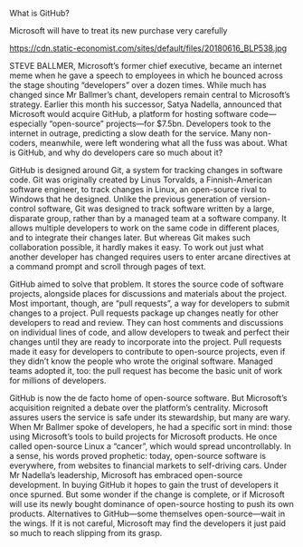 What is GitHub?

Microsoft will have to treat its new purchase very carefully

https://cdn.static-economist.com/sites/default/files/20180616_BLP538.jpg

STEVE BALLMER, Microsoft’s former chief executive, became an internet meme when he gave a speech to employees in which he bounced across the stage shouting “developers” over a dozen times. While much has changed since Mr Ballmer’s chant, developers remain central to Microsoft’s strategy. Earlier this month his successor, Satya Nadella, announced that Microsoft would acquire GitHub, a platform for hosting software code—especially “open-source” projects—for $7.5bn. Developers took to the internet in outrage, predicting a slow death for the service. Many non-coders, meanwhile, were left wondering what all the fuss was about. What is GitHub, and why do developers care so much about it?

GitHub is designed around Git, a system for tracking changes in software code. Git was originally created by Linus Torvalds, a Finnish-American software engineer, to track changes in Linux, an open-source rival to Windows that he designed. Unlike the previous generation of version-control software, Git was designed to track software written by a large, disparate group, rather than by a managed team at a software company. It allows multiple developers to work on the same code in different places, and to integrate their changes later. But whereas Git makes such collaboration possible, it hardly makes it easy. To work out just what another developer has changed requires users to enter arcane directives at a command prompt and scroll through pages of text.

GitHub aimed to solve that problem. It stores the source code of software projects, alongside places for discussions and materials about the project. Most important, though, are “pull requests”, a way for developers to submit changes to a project. Pull requests package up changes neatly for other developers to read and review. They can host comments and discussions on individual lines of code, and allow developers to tweak and perfect their changes until they are ready to incorporate into the project. Pull requests made it easy for developers to contribute to open-source projects, even if they didn’t know the people who wrote the original software. Managed teams adopted it, too: the pull request has become the basic unit of work for millions of developers.

GitHub is now the de facto home of open-source software. But Microsoft’s acquisition reignited a debate over the platform’s centrality. Microsoft assures users the service is safe under its stewardship, but many are wary. When Mr Ballmer spoke of developers, he had a specific sort in mind: those using Microsoft’s tools to build projects for Microsoft products. He once called open-source Linux a “cancer”, which would spread uncontrollably. In a sense, his words proved prophetic: today, open-source software is everywhere, from websites to financial markets to self-driving cars. Under Mr Nadella’s leadership, Microsoft has embraced open-source development. In buying GitHub it hopes to gain the trust of developers it once spurned. But some wonder if the change is complete, or if Microsoft will use its newly bought dominance of open-source hosting to push its own products. Alternatives to GitHub—some themselves open-source—wait in the wings. If it is not careful, Microsoft may find the developers it just paid so much to reach slipping from its grasp.